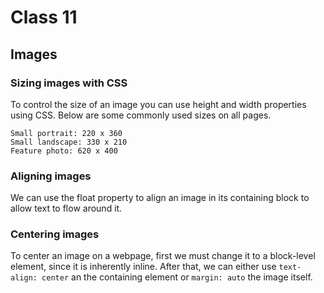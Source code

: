 # Class 11

## Images

### Sizing images with CSS

To control the size of an image you can use height and width properties using CSS. Below are some commonly used sizes on all pages.

```
Small portrait: 220 x 360
Small landscape: 330 x 210
Feature photo: 620 x 400
```

### Aligning images

We can use the float property to align an image in its containing block to allow text to flow around it.

### Centering images

To center an image on a webpage, first we must change it to a block-level element, since it is inherently inline. After that, we can either use `text-align: center` an the containing element or `margin: auto` the image itself.
